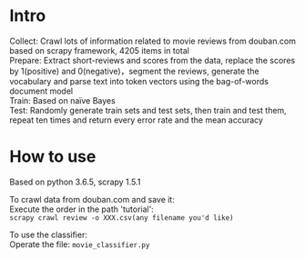 # Intro

Collect: Crawl lots of information related to movie reviews from douban.com based on scrapy framework, 4205 items in total  
Prepare: Extract short-reviews and scores from the data, replace the scores by 1(positive) and 0(negative)，segment the reviews, generate the vocabulary and parse text into token vectors using the bag-of-words document model  
Train: Based on naïve Bayes  
Test: Randomly generate train sets and test sets, then train and test them, repeat ten times and return every error rate and the mean accuracy 

# How to use

Based on python 3.6.5, scrapy 1.5.1

To crawl data from douban.com and save it:  
Execute the order in the path 'tutorial':  
`scrapy crawl review -o XXX.csv(any filename you'd like)`  

To use the classifier:  
Operate the file: `movie_classifier.py`  
